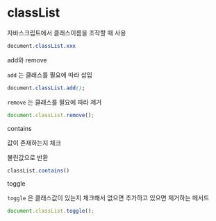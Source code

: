 # classList

자바스크립트에서 클래스이름을 조작할 때 사용

```css
document.classList.xxx
```

add와 remove

`add` 는 클래스를 필요에 따라 삽입

```css
document.classList.add();
```

`remove` 는 클래스를 필요에 따라 제거

```jsx
document.classList.remove();
```

contains

값이 존재하는지 체크

불린값으로 반환

```jsx
classList.contains()
```

toggle

`toggle` 은 클래스값이 있는지 체크해서 없으면 추가하고 있으면 제거하는 메서드

```jsx
document.classList.toggle();
```